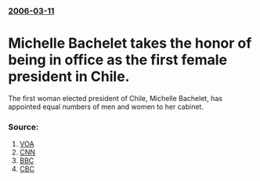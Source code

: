 ### [2006-03-11](/news/2006/03/11/index.md)

#  Michelle Bachelet takes the honor of being in office as the first female president in Chile. 

The first woman elected president of Chile, Michelle Bachelet, has appointed equal numbers of men and women to her cabinet.


### Source:

1. [VOA](http://www.voanews.com/english/2006-03-11-voa19.cfm)
2. [CNN](http://edition.cnn.com/2006/WORLD/americas/03/11/chile.inauguration.ap/)
3. [BBC](http://news.bbc.co.uk/2/hi/americas/4795810.stm)
4. [CBC](http://www.cbc.ca/world/story/2006/03/11/chile-bachelet060311.html)
